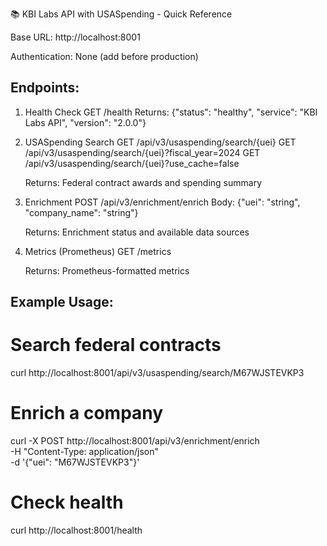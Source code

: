 📚 KBI Labs API with USASpending - Quick Reference

Base URL: http://localhost:8001

Authentication: None (add before production)

Endpoints:
---------
1. Health Check
   GET /health
   Returns: {"status": "healthy", "service": "KBI Labs API", "version": "2.0.0"}

2. USASpending Search
   GET /api/v3/usaspending/search/{uei}
   GET /api/v3/usaspending/search/{uei}?fiscal_year=2024
   GET /api/v3/usaspending/search/{uei}?use_cache=false
   
   Returns: Federal contract awards and spending summary

3. Enrichment
   POST /api/v3/enrichment/enrich
   Body: {"uei": "string", "company_name": "string"}
   
   Returns: Enrichment status and available data sources

4. Metrics (Prometheus)
   GET /metrics
   
   Returns: Prometheus-formatted metrics

Example Usage:
-------------
# Search federal contracts
curl http://localhost:8001/api/v3/usaspending/search/M67WJSTEVKP3

# Enrich a company
curl -X POST http://localhost:8001/api/v3/enrichment/enrich \
  -H "Content-Type: application/json" \
  -d '{"uei": "M67WJSTEVKP3"}'

# Check health
curl http://localhost:8001/health

